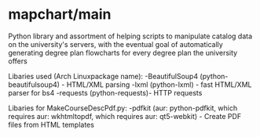 # mapchart/main
 Python library and assortment of helping scripts to manipulate catalog data on the university's servers, with the eventual goal of automatically generating degree plan flowcharts for every degree plan the university offers

Libaries used (Arch Linuxpackage name):
-BeautifulSoup4 (python-beautifulsoup4) - HTML/XML parsing
-lxml (python-lxml) - fast HTML/XML parser for bs4
-requests (python-requests)- HTTP requests

Libaries for MakeCourseDescPdf.py:
-pdfkit (aur: python-pdfkit, which requires aur: wkhtmltopdf, which requires aur: qt5-webkit) - Create PDF files from HTML templates
	

